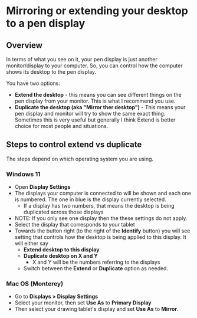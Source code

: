 # Mirroring or extending your desktop to a pen display

## Overview

In terms of what you see on it, your pen display is just another monitor/display to your computer. So, you can control how the computer shows its desktop to the pen display.

You have two options:

* **Extend the desktop** - this means you can see different things on the pen display from your monitor. This is what I recommend you use.
* **Duplicate the desktop (aka "Mirror ther desktop")** - This means your pen display and monitor will try to show the same exact thing. Sometimes this is very useful but generally I think Extend is better choice for most people and situations.&#x20;

## Steps to control extend vs duplicate

The steps depend on which operating system you are using.

### Windows 11

* Open **Display Settings**
* The displays your computer is connected to will be shown and each one is numbered. The one in blue is the display currently selected.
  * If a display has two numbers, that means the desktop is being duplicated across those displays
* NOTE: If you only see one display then the these settings do not apply.&#x20;
* Select the display that corresponds to your tablet
* Towards the button right (to the right of the **Identify** button) you will see setting that controls how the desktop is being applied to this display. It will either say
  * **Extend desktop to this display**
  * **Duplicate desktop on X and Y**
    * X and Y will be the numbers referring to the displays
  * Switch between the **Extend** or **Duplicate** option as needed. &#x20;

### Mac OS (Monterey)

* Go to **Displays > Display Settings**
* Select your monitor, then set **Use As** to **Primary Display**
* Then select your drawing tablet's display and set **Use As** to **Mirror**.

